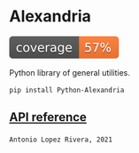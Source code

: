# Alexandria

![alt text](tests/coverage/coverage.svg ".coverage available in tests/coverage/")

Python library of general utilities.

    pip install Python-Alexandria

## [API reference]()

`Antonio Lopez Rivera, 2021`
